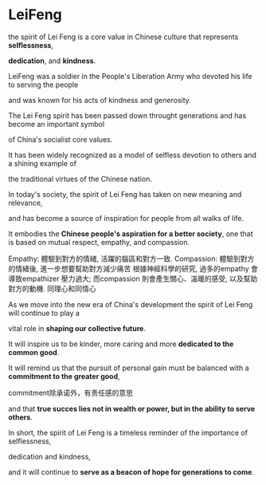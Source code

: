 # LeiFeng

the spirit of Lei Feng is a core value in Chinese culture that represents **selflessness**,

**dedication**, and **kindness**.

LeiFeng was a soldier in the People's Liberation Army who devoted his life to serving the people

and was known for his acts of kindness and generosity.

The Lei Feng spirit has been passed down throught generations and has become an important symbol

of China's socialist core values.

It has been widely recognized as a model of selfless devotion to others and a shining example of

the traditional virtues of the Chinese nation.

In today's society, the spirit of Lei Feng has taken on new meaning and relevance,

and has become a source of inspiration for people from all walks of life.

It embodies the **Chinese people's aspiration for a better society**, one that is based on mutual respect, empathy, and compassion.

Empathy: 體驗到對方的情緒, 活躍的腦區和對方一致. Compassion: 體驗到對方的情緒後, 進一步想要幫助對方減少痛苦
根據神經科學的研究, 過多的empathy 會導致empathizer 壓力過大; 而compassion 則會產生關心、溫暖的感受, 以及幫助對方的動機. 同理心和同情心

As we move into the new era of China's development the spirit of Lei Feng will continue to play a

vital role in **shaping our collective future**.

It will inspire us to be kinder, more caring and more **dedicated to the common good**.

It will remind us that the pursuit of personal gain must be balanced with a **commitment to the greater good**,

commitment除承诺外，有责任感的意思

and that **true succes lies not in wealth or power, but in the ability to serve others**.

In short, the spirit of Lei Feng is a timeless reminder of the importance of selflessness,

dedication and kindness,

and it will continue to **serve as a beacon of hope for generations to come**.